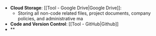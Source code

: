 - **Cloud Storage**: [[Tool - Google Drive|Google Drive]]:
	- Storing all non-code related files, project documents, company policies, and administrative ma
- **Code and Version Control**: [[Tool - GitHub|Github]]
- **